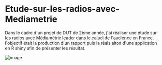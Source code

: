 # Etude-sur-les-radios-avec-Mediametrie
Dans le cadre d'un projet de DUT de 2ème année, j'ai réaliser  une étude sur les radios avec Médiamétrie leader dans le calucl de l'audience en France.
l'objectif était la production d'un rapport puis la réalsiaiton d'une application en R shiny afin de présenter les résultat.

![image](https://user-images.githubusercontent.com/77342727/197968286-9caeb9ae-b093-4773-b72d-2ba27e15f30a.png)

